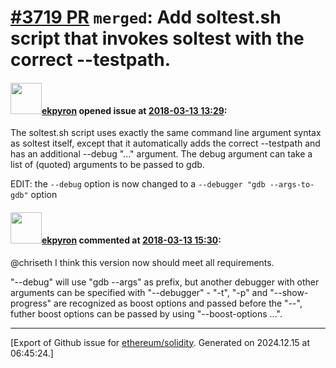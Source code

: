 # [\#3719 PR](https://github.com/ethereum/solidity/pull/3719) `merged`: Add soltest.sh script that invokes soltest with the correct --testpath.

#### <img src="https://avatars.githubusercontent.com/u/1347491?v=4" width="50">[ekpyron](https://github.com/ekpyron) opened issue at [2018-03-13 13:29](https://github.com/ethereum/solidity/pull/3719):

The soltest.sh script uses exactly the same command line argument syntax as soltest itself, except that it automatically adds the correct --testpath and has an additional --debug "..." argument.
The debug argument can take a list of (quoted) arguments to be passed to gdb.

EDIT: the ``--debug`` option is now changed to a ``--debugger "gdb --args-to-gdb"`` option

#### <img src="https://avatars.githubusercontent.com/u/1347491?v=4" width="50">[ekpyron](https://github.com/ekpyron) commented at [2018-03-13 15:30](https://github.com/ethereum/solidity/pull/3719#issuecomment-372706917):

@chriseth I think this version now should meet all requirements.

"--debug" will use "gdb --args" as prefix, but another debugger with other arguments can be specified with "--debugger" - "-t", "-p" and "--show-progress" are recognized as boost options and passed before the "--", futher boost options can be passed by using "--boost-options ...".


-------------------------------------------------------------------------------



[Export of Github issue for [ethereum/solidity](https://github.com/ethereum/solidity). Generated on 2024.12.15 at 06:45:24.]
